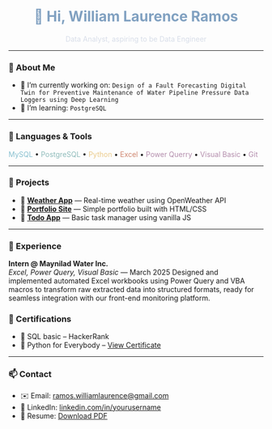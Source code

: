 <h1 align="center" style="color:#81A1C1;">👋 Hi, William Laurence Ramos</h1>

<p align="center" style="color:#D8DEE9;">
  Data Analyst, aspiring to be Data Engineer
</p>

---

### 🧠 About Me

- 🔭 I’m currently working on: `Design of a Fault Forecasting Digital Twin for Preventive Maintenance of Water Pipeline Pressure Data Loggers using Deep Learning `
- 🌱 I’m learning: `PostgreSQL`

---

### 🔧 Languages & Tools

<span style="color:#88C0D0">MySQL</span> • <span style="color:#8FBCBB">PostgreSQL</span> • <span style="color:#EBCB8B">Python</span> • <span style="color:#D08770">Excel</span> • <span style="color:#B48EAD">Power Querry</span> • <span style="color:#B48EAD">Visual Basic</span> • <span style="color:#B48EAD">Git</span>

---

### 📁 Projects

- 🔹 [**Weather App**](https://github.com/yourusername/weather-app) — Real-time weather using OpenWeather API
- 🔹 [**Portfolio Site**](https://github.com/yourusername/portfolio) — Simple portfolio built with HTML/CSS
- 🔹 [**Todo App**](https://github.com/yourusername/todo-app) — Basic task manager using vanilla JS

---

### 🧳 Experience

**Intern @ Maynilad Water Inc.**  
*Excel, Power Query, Visual Basic* — March 2025
Designed and implemented automated Excel workbooks using Power Query and VBA macros to transform raw extracted data into structured formats, ready for seamless integration with our front-end monitoring platform.


### 📜 Certifications

- 🥇 SQL basic – HackerRank
- 🐍 Python for Everybody – [View Certificate](https://example.com/python)

---

### 📫 Contact

- ✉️ Email: ramos.williamlaurence@gmail.com 
- 💼 LinkedIn: [linkedin.com/in/yourusername](https://linkedin.com/in/yourusername)  
- 📄 Resume: [Download PDF](https://github.com/yourusername/yourusername.github.io/blob/main/resume.pdf)
